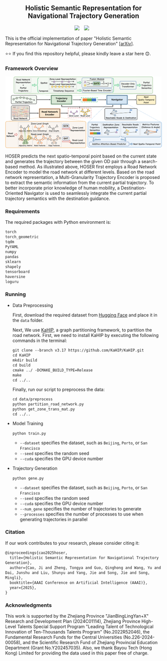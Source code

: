 ## <div align="center"> Holistic Semantic Representation for Navigational Trajectory Generation </div>

<div align="center">

  <a href="https://arxiv.org/abs/2501.02737"><img src="https://img.shields.io/static/v1?label=arXiv&message=2501.02737&color=a42c25&logo=arXiv"></a> &ensp;
  <a href="https://huggingface.co/datasets/caoji2001/HOSER-dataset/tree/main"><img src="https://img.shields.io/static/v1?label=Dataset&message=HuggingFace&color=f8d44e"></a> &ensp;

</div>

This is the official implementation of paper "Holistic Semantic Representation for Navigational Trajectory Generation" [[arXiv](https://arxiv.org/abs/2501.02737)].

⭐⭐ If you find this repository helpful, please kindly leave a star here 😊.

### Framework Overview

![Framework](./assets/framework.png)

HOSER predicts the next spatio-temporal point based on the current state and generates the trajectory between the given OD pair through a search-based method. As illustrated above, HOSER first employs a Road Network Encoder to model the road network at different levels. Based on the road network representation, a Multi-Granularity Trajectory Encoder is proposed to extract the semantic information from the current partial trajectory. To better incorporate prior knowledge of human mobility, a Destination-Oriented Navigator is used to seamlessly integrate the current partial trajectory semantics with the destination guidance.

### Requirements

The required packages with Python environment is:
```
torch
torch_geometric
tqdm
PyYAML
numpy
pandas
sklearn
shapely
tensorboard
haversine
loguru
```

### Running

* Data Preprocessing
  
  First, download the required dataset from [Hugging Face](https://huggingface.co/datasets/caoji2001/HOSER-dataset/tree/main) and place it in the `data` folder.

  Next, We use [KaHIP](https://github.com/KaHIP/KaHIP), a graph partitioning framework, to partition the road network. First, we need to install KaHIP by executing the following commands in the terminal:

  ```console
  git clone --branch v3.17 https://github.com/KaHIP/KaHIP.git
  cd KaHIP
  mkdir build
  cd build 
  cmake ../ -DCMAKE_BUILD_TYPE=Release     
  make
  cd ../..
  ```

  Finally, run our script to preprocess the data:

  ```console
  cd data/preprocess
  python partition_road_network.py
  python get_zone_trans_mat.py
  cd ../..
  ```

* Model Training

  `python train.py`
  * `--dataset` specifies the dataset, such as `Beijing`, `Porto`, or `San Francisco`
  * `--seed` specifies the random seed
  * `--cuda` specifies the GPU device number

* Trajectory Generation

  `python gene.py`
  * `--dataset` specifies the dataset, such as `Beijing`, `Porto`, or `San Francisco`
  * `--seed` specifies the random seed
  * `--cuda` specifies the GPU device number
  * `--num_gene` specifies the number of trajectories to generate
  * `--processes` specifies the number of processes to use when generating trajectories in parallel

### Citation
  If our work contributes to your research, please consider citing it:

  ```
  @inproceedings{cao2025hoser,
    title={Holistic Semantic Representation for Navigational Trajectory Generation},
    author={Cao, Ji and Zheng, Tongya and Guo, Qinghong and Wang, Yu and Dai, Junshu and Liu, Shunyu and Yang, Jie and Song, Jie and Song, Mingli},
    booktitle={AAAI Conference on Artificial Intelligence (AAAI)},
    year={2025},
  }
  ```

### Acknowledgments

This work is supported by the Zhejiang Province "JianBingLingYan+X" Research and Development Plan (2024C01114), Zhejiang Province High-Level Talents Special Support Program "Leading Talent of Technological Innovation of Ten-Thousands Talents Program" (No.2022R52046), the Fundamental Research Funds for the Central Universities (No.226-2024-00058), and the Scientific Research Fund of Zhejiang Provincial Education Department (Grant No.Y202457035). Also, we thank Bayou Tech (Hong Kong) Limited for providing the data used in this paper free of charge.
